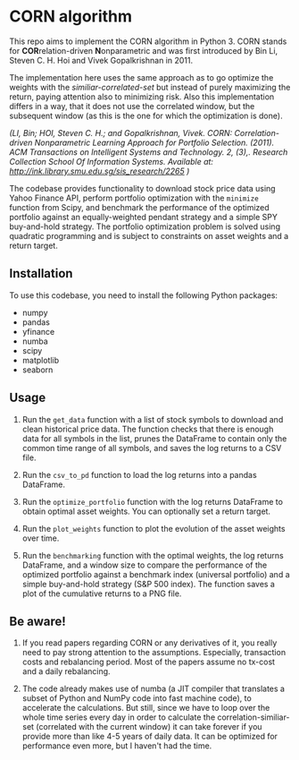 # CORN algorithm

This repo aims to implement the CORN algorithm in Python 3. CORN stands for **COR**relation-driven **N**onparametric and was first introduced by Bin Li, Steven C. H. Hoi and Vivek Gopalkrishnan in 2011.

The implementation here uses the same approach as to go optimize the weights with the *similiar-correlated-set* but instead of purely maximizing the return, paying attention also to minimizing risk. Also this implementation differs in a way, that it does not use the correlated window, but the subsequent window (as this is the one for which the optimization is done).

*(LI, Bin; HOI, Steven C. H.; and Gopalkrishnan, Vivek. CORN: Correlation-driven Nonparametric Learning Approach for Portfolio Selection. (2011). ACM Transactions on Intelligent Systems and Technology. 2, (3),. Research Collection School Of Information Systems. Available at: http://ink.library.smu.edu.sg/sis_research/2265
)*

The codebase provides functionality to download stock price data using Yahoo Finance API, perform portfolio optimization with the `minimize` function from Scipy, and benchmark the performance of the optimized portfolio against an equally-weighted pendant strategy and a simple SPY buy-and-hold strategy. The portfolio optimization problem is solved using quadratic programming and is subject to constraints on asset weights and a return target.

## Installation

To use this codebase, you need to install the following Python packages:

- numpy
- pandas
- yfinance
- numba
- scipy
- matplotlib
- seaborn

## Usage

1. Run the `get_data` function with a list of stock symbols to download and clean historical price data. The function checks that there is enough data for all symbols in the list, prunes the DataFrame to contain only the common time range of all symbols, and saves the log returns to a CSV file.

2. Run the `csv_to_pd` function to load the log returns into a pandas DataFrame.

3. Run the `optimize_portfolio` function with the log returns DataFrame to obtain optimal asset weights. You can optionally set a return target.

4. Run the `plot_weights` function to plot the evolution of the asset weights over time.

5. Run the `benchmarking` function with the optimal weights, the log returns DataFrame, and a window size to compare the performance of the optimized portfolio against a benchmark index (universal portfolio) and a simple buy-and-hold strategy (S&P 500 index). The function saves a plot of the cumulative returns to a PNG file.

## Be aware!

1. If you read papers regarding CORN or any derivatives of it, you really need to pay strong attention to the assumptions. Especially, transaction costs and rebalancing period. Most of the papers assume no tx-cost and a daily rebalancing.

2. The code already makes use of numba (a JIT compiler that translates a subset of Python and NumPy code into fast machine code), to accelerate the calculations. But still, since we have to loop over the whole time series every day in order to calculate the correlation-similiar-set (correlated with the current window) it can take forever if you provide more than like 4-5 years of daily data. It can be optimized for performance even more, but I haven't had the time.